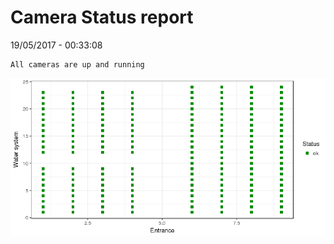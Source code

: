 Camera Status report
================
19/05/2017 - 00:33:08

    All cameras are up and running

![](camreport_files/figure-markdown_github/unnamed-chunk-2-1.png)

